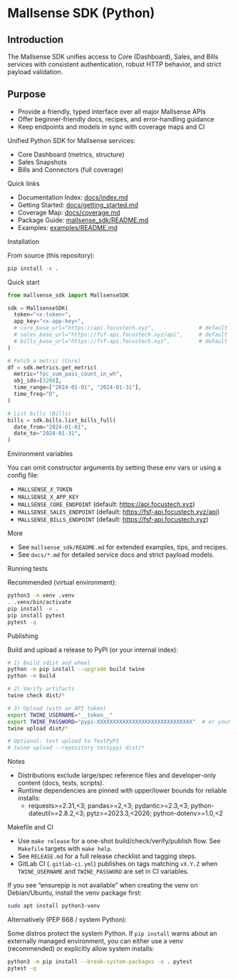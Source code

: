# Mallsense SDK (Python)

## Introduction

The Mallsense SDK unifies access to Core (Dashboard), Sales, and Bills services with consistent authentication, robust HTTP behavior, and strict payload validation.

## Purpose

- Provide a friendly, typed interface over all major Mallsense APIs
- Offer beginner‑friendly docs, recipes, and error‑handling guidance
- Keep endpoints and models in sync with coverage maps and CI

Unified Python SDK for Mallsense services:
- Core Dashboard (metrics, structure)
- Sales Snapshots
- Bills and Connectors (full coverage)

Quick links

- Documentation Index: [docs/index.md](docs/index.md)
- Getting Started: [docs/getting_started.md](docs/getting_started.md)
- Coverage Map: [docs/coverage.md](docs/coverage.md)
- Package Guide: [mallsense_sdk/README.md](mallsense_sdk/README.md)
- Examples: [examples/README.md](examples/README.md)

Installation

From source (this repository):

```bash
pip install -e .
```

Quick start

```python
from mallsense_sdk import MallsenseSDK

sdk = MallsenseSDK(
  token="<x-token>",
  app_key="<x-app-key>",
  # core_base_url="https://api.focustech.xyz",              # default
  # sales_base_url="https://fsf-api.focustech.xyz/api",     # default
  # bills_base_url="https://fsf-api.focustech.xyz",         # default
)

# Fetch a metric (Core)
df = sdk.metrics.get_metric(
  metric="fpc_sum_pass_count_in_wh",
  obj_ids=[3208],
  time_range=["2024-01-01", "2024-01-31"],
  time_freq="D",
)

# List bills (Bills)
bills = sdk.bills.list_bills_full(
  date_from="2024-01-01",
  date_to="2024-01-31",
)
```

Environment variables

You can omit constructor arguments by setting these env vars or using a config file:

- `MALLSENSE_X_TOKEN`
- `MALLSENSE_X_APP_KEY`
- `MALLSENSE_CORE_ENDPOINT` (default: https://api.focustech.xyz)
- `MALLSENSE_SALES_ENDPOINT` (default: https://fsf-api.focustech.xyz/api)
- `MALLSENSE_BILLS_ENDPOINT` (default: https://fsf-api.focustech.xyz)

More

- See `mallsense_sdk/README.md` for extended examples, tips, and recipes.
- See `docs/*.md` for detailed service docs and strict payload models.

Running tests

Recommended (virtual environment):

```bash
python3 -m venv .venv
. .venv/bin/activate
pip install -e .
pip install pytest
pytest -q
```

Publishing

Build and upload a release to PyPI (or your internal index):

```bash
# 1) Build sdist and wheel
python -m pip install --upgrade build twine
python -m build

# 2) Verify artifacts
twine check dist/*

# 3) Upload (with an API token)
export TWINE_USERNAME="__token__"
export TWINE_PASSWORD="pypi-XXXXXXXXXXXXXXXXXXXXXXXXXXXXXX"  # or your index token
twine upload dist/*

# Optional: test upload to TestPyPI
# twine upload --repository testpypi dist/*
```

Notes

- Distributions exclude large/spec reference files and developer-only content (docs, tests, scripts).
- Runtime dependencies are pinned with upper/lower bounds for reliable installs:
  - requests>=2.31,<3; pandas>=2,<3; pydantic>=2.3,<3; python-dateutil>=2.8.2,<3; pytz>=2023.3,<2026; python-dotenv>=1.0,<2

Makefile and CI

- Use `make release` for a one-shot build/check/verify/publish flow. See `Makefile` targets with `make help`.
- See `RELEASE.md` for a full release checklist and tagging steps.
- GitLab CI (`.gitlab-ci.yml`) publishes on tags matching `vX.Y.Z` when `TWINE_USERNAME` and `TWINE_PASSWORD` are set in CI variables.

If you see “ensurepip is not available” when creating the venv on Debian/Ubuntu, install the venv package first:

```bash
sudo apt install python3-venv
```

Alternatively (PEP 668 / system Python):

Some distros protect the system Python. If `pip install` warns about an externally managed environment, you can either use a venv (recommended) or explicitly allow system installs:

```bash
python3 -m pip install --break-system-packages -e . pytest
pytest -q
```
